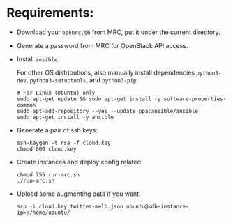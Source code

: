 # Requirements:

- Download your `openrc.sh` from MRC, put it under the current directory.

- Generate a password from MRC for OpenStack API access.

- Install `ansible`.

  For other OS distributions, also manually install dependencies `python3-dev`, `python3-setuptools`, and `python3-pip`.

  ```
  # For Linux (Ubuntu) only
  sudo apt-get update && sudo apt-get install -y software-properties-common
  sudo apt-add-repository --yes --update ppa:ansible/ansible
  sudo apt-get install -y ansible
  ```

- Generate a pair of ssh keys:

  ```
  ssh-keygen -t rsa -f cloud.key
  chmod 600 cloud.key
  ```

- Create instances and deploy config related

  ```
  chmod 755 run-mrc.sh
  ./run-mrc.sh
  ```

- Upload some augmenting data if you want:

  ```
  scp -i cloud.key twitter-melb.json ubuntu@<db-instance-ip>:/home/ubuntu/
  ```
